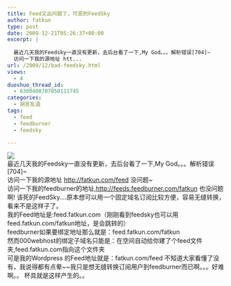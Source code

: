 ```yaml
---
title: Feed又出问题了，可恶的FeedSky
author: fatkun
type: post
date: 2009-12-21T05:26:37+00:00
excerpt: |
  
  最近几天我的Feedsky一直没有更新，去后台看了一下,My God。。。解析错误[704]~
  访问一下我的源地址 htt...
url: /2009/12/bad-feedsky.html
views:
  - 4
duoshuo_thread_id:
  - 6300408707050111745
categories:
  - 胡言乱语
tags:
  - feed
  - feedburner
  - feedsky

---
```

![][1]  
最近几天我的Feedsky一直没有更新，去后台看了一下,My God。。。解析错误[704]~  
访问一下我的源地址 <http://fatkun.com/feed> 没问题~  
访问一下我的feedburner的地址,<http://feeds.feedburner.com/fatkun> 也没问题啊!
该死的FeedSky&#8230;.原本想可以用一个固定域名订阅比较方便，容易无缝转换，看来不是这样子了。  
我的Feed地址是:feed.fatkun.com（刚刚看到feedsky也可以用feed.fatkun.com/fatkun地址，是会跳转的）  
feedburner如果要绑定地址那么就是：feed.fatkun.com/fatkun  
然而000webhost的绑定子域名只能是：在空间自动给你建了个feed文件夹,feed.fatkun.com指向这个文件夹  
可是我的Wordpress 的Feed地址就是：fatkun.com/feed
不知道大家看懂了没有，我说得都有点晕~~我只是想无缝转换订阅用户到feedburner而已啊。。。好难啊。。
杯具就是这样产生的。。

 [1]: http://farm3.static.flickr.com/2689/4201839487_5a22d56f24.jpg